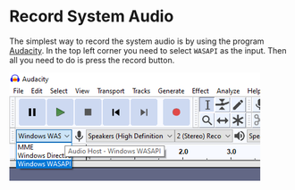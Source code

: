 # Record System Audio
The simplest way to record the system audio is by using the program [Audacity](https://www.audacityteam.org/).
In the top left corner you need to select `WASAPI` as the input. Then all you need to do is press the record button.

![Audacity using WASAPI to record system audio](img/Audacity_WASAPI.png)